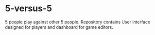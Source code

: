# 5-versus-5
5 people play against other 5 people. Repository contains User interface designed for players and dashboard for game editors.
